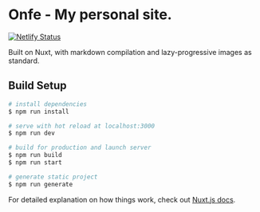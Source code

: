 # Onfe - My personal site.
[![Netlify Status](https://api.netlify.com/api/v1/badges/26d517e6-99e3-4db7-88c7-cd8938f1efba/deploy-status)](https://app.netlify.com/sites/onfe/deploys)

Built on Nuxt, with markdown compilation and lazy-progressive images as standard.

## Build Setup

``` bash
# install dependencies
$ npm run install

# serve with hot reload at localhost:3000
$ npm run dev

# build for production and launch server
$ npm run build
$ npm run start

# generate static project
$ npm run generate
```

For detailed explanation on how things work, check out [Nuxt.js docs](https://nuxtjs.org).
